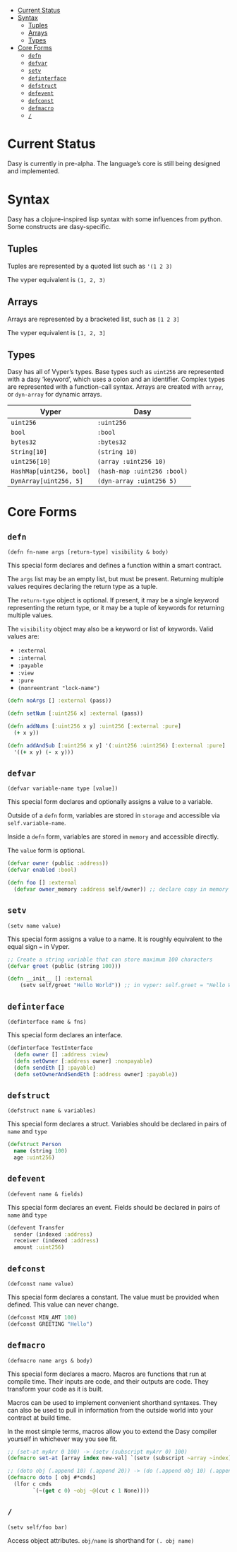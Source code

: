 - [Current Status](#org9073914)
- [Syntax](#org5274328)
  - [Tuples](#orgead55ef)
  - [Arrays](#org1097fdb)
  - [Types](#org3f310a6)
- [Core Forms](#orgf8db2cd)
  - [`defn`](#orgf31ca64)
  - [`defvar`](#org513865e)
  - [`setv`](#org6daef4b)
  - [`definterface`](#org9ebd17e)
  - [`defstruct`](#orge6113fd)
  - [`defevent`](#org75ec200)
  - [`defconst`](#org704612d)
  - [`defmacro`](#org8a60145)
  - [`/`](#org5274fb3)



<a id="org9073914"></a>

# Current Status

Dasy is currently in pre-alpha. The language&rsquo;s core is still being designed and implemented.


<a id="org5274328"></a>

# Syntax

Dasy has a clojure-inspired lisp syntax with some influences from python. Some constructs are dasy-specific.


<a id="orgead55ef"></a>

## Tuples

Tuples are represented by a quoted list such as `'(1 2 3)`

The vyper equivalent is `(1, 2, 3)`


<a id="org1097fdb"></a>

## Arrays

Arrays are represented by a bracketed list, such as `[1 2 3]`

The vyper equivalent is `[1, 2, 3]`


<a id="org3f310a6"></a>

## Types

Dasy has all of Vyper&rsquo;s types. Base types such as `uint256` are represented with a dasy &rsquo;keyword&rsquo;, which uses a colon and an identifier. Complex types are represented with a function-call syntax. Arrays are created with `array`, or `dyn-array` for dynamic arrays.

| Vyper                    | Dasy                        |
|------------------------ |--------------------------- |
| `uint256`                | `:uint256`                  |
| `bool`                   | `:bool`                     |
| `bytes32`                | `:bytes32`                  |
| `String[10]`             | `(string 10)`               |
| `uint256[10]`            | `(array :uint256 10)`       |
| `HashMap[uint256, bool]` | `(hash-map :uint256 :bool)` |
| `DynArray[uint256, 5]`   | `(dyn-array :uint256 5)`    |


<a id="orgf8db2cd"></a>

# Core Forms


<a id="orgf31ca64"></a>

## `defn`

`(defn fn-name args [return-type] visibility & body)`

This special form declares and defines a function within a smart contract.

The `args` list may be an empty list, but must be present. Returning multiple values requires declaring the return type as a tuple.

The `return-type` object is optional. If present, it may be a single keyword representing the return type, or it may be a tuple of keywords for returning multiple values.

The `visibility` object may also be a keyword or list of keywords. Valid values are:

-   `:external`
-   `:internal`
-   `:payable`
-   `:view`
-   `:pure`
-   `(nonreentrant "lock-name")`

```clojure
(defn noArgs [] :external (pass))

(defn setNum [:uint256 x] :external (pass))

(defn addNums [:uint256 x y] :uint256 [:external :pure]
  (+ x y))

(defn addAndSub [:uint256 x y] '(:uint256 :uint256) [:external :pure]
  '((+ x y) (- x y)))
```


<a id="org513865e"></a>

## `defvar`

`(defvar variable-name type [value])`

This special form declares and optionally assigns a value to a variable.

Outside of a `defn` form, variables are stored in `storage` and accessible via `self.variable-name`.

Inside a `defn` form, variables are stored in `memory` and accessible directly.

The `value` form is optional.

```clojure
(defvar owner (public :address))
(defvar enabled :bool)

(defn foo [] :external
  (defvar owner_memory :address self/owner)) ;; declare copy in memory
```


<a id="org6daef4b"></a>

## `setv`

`(setv name value)`

This special form assigns a value to a name. It is roughly equivalent to the equal sign `=` in Vyper.

```clojure
;; Create a string variable that can store maximum 100 characters
(defvar greet (public (string 100)))

(defn __init__ [] :external
    (setv self/greet "Hello World")) ;; in vyper: self.greet = "Hello World"
```


<a id="org9ebd17e"></a>

## `definterface`

`(definterface name & fns)`

This special form declares an interface.

```clojure
(definterface TestInterface
  (defn owner [] :address :view)
  (defn setOwner [:address owner] :nonpayable)
  (defn sendEth [] :payable)
  (defn setOwnerAndSendEth [:address owner] :payable))
```


<a id="orge6113fd"></a>

## `defstruct`

`(defstruct name & variables)`

This special form declares a struct. Variables should be declared in pairs of `name` and `type`

```clojure
(defstruct Person
  name (string 100)
  age :uint256)
```


<a id="org75ec200"></a>

## `defevent`

`(defevent name & fields)`

This special form declares an event. Fields should be declared in pairs of `name` and `type`

```clojure
(defevent Transfer
  sender (indexed :address)
  receiver (indexed :address)
  amount :uint256)
```


<a id="org704612d"></a>

## `defconst`

`(defconst name value)`

This special form declares a constant. The value must be provided when defined. This value can never change.

```clojure
(defconst MIN_AMT 100)
(defconst GREETING "Hello")
```


<a id="org8a60145"></a>

## `defmacro`

`(defmacro name args & body)`

This special form declares a macro. Macros are functions that run at compile time. Their inputs are code, and their outputs are code. They transform your code as it is built.

Macros can be used to implement convenient shorthand syntaxes. They can also be used to pull in information from the outside world into your contract at build time.

In the most simple terms, macros allow you to extend the Dasy compiler yourself in whichever way you see fit.

```clojure
;; (set-at myArr 0 100) -> (setv (subscript myArr 0) 100)
(defmacro set-at [array index new-val] `(setv (subscript ~array ~index) ~new-val))

;; (doto obj (.append 10) (.append 20)) -> (do (.append obj 10) (.append obj 20))
(defmacro doto [ obj #*cmds]
  (lfor c cmds
        `(~(get c 0) ~obj ~@(cut c 1 None))))
```


<a id="org5274fb3"></a>

## `/`

`(setv self/foo bar)`

Access object attributes. `obj/name` is shorthand for `(. obj name)`
